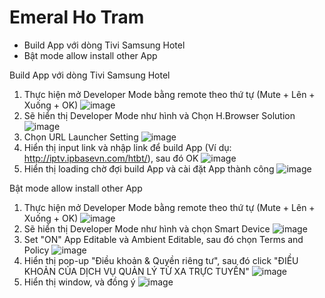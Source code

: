 # Emeral Ho Tram

- Build App với dòng Tivi Samsung Hotel
- Bật mode allow install other App

Build App với dòng Tivi Samsung Hotel
1. Thực hiện mở Developer Mode bằng remote theo thứ tự (Mute + Lên + Xuống + OK)
![image](https://github.com/tuanddipbase/HoTramBenThanh/blob/main/msg-4076848741-3139.jpg)
2. Sẽ hiển thị Developer Mode như hình và Chọn H.Browser Solution
![image](https://github.com/tuanddipbase/HoTramBenThanh/blob/main/msg-4076848741-3181.jpg)
3. Chọn URL Launcher Setting
![image](https://github.com/tuanddipbase/HoTramBenThanh/blob/main/msg-4076848741-3182.jpg)
4. Hiển thị input link và nhập link để build App (Ví dụ: http://iptv.ipbasevn.com/htbt/), sau đó OK
![image](https://github.com/tuanddipbase/HoTramBenThanh/blob/main/msg-4076848741-3183.jpg)
5. Hiển thị loading chờ đợi build App và cài đặt App thành công
![image](https://github.com/tuanddipbase/HoTramBenThanh/blob/main/msg-4076848741-3199.jpg)


Bật mode allow install other App
1. Thực hiện mở Developer Mode bằng remote theo thứ tự (Mute + Lên + Xuống + OK)
![image](https://github.com/tuanddipbase/HoTramBenThanh/blob/main/msg-4076848741-3139.jpg)
2. Sẽ hiển thị Developer Mode như hình và chọn Smart Device
![image](https://github.com/tuanddipbase/HoTramBenThanh/blob/main/photo_2023-11-23%2011.16.26.jpeg)
3. Set "ON" App Editable và Ambient Editable, sau đó chọn Terms and Policy
![image](https://github.com/tuanddipbase/HoTramBenThanh/blob/main/photo_2023-11-23%2011.22.00.jpeg)
4. Hiển thị pop-up "Điều khoản & Quyền riêng tư", sau đó click "ĐIỀU KHOẢN CỦA DỊCH VỤ QUẢN LÝ TỪ XA TRỰC TUYẾN"
![image](https://github.com/tuanddipbase/HoTramBenThanh/blob/main/photo_2023-11-23%2011.25.58.jpeg)
5. Hiển thị window, và đồng ý
![image](https://github.com/tuanddipbase/HoTramBenThanh/blob/main/photo_2023-11-23%2011.30.37.jpeg)




